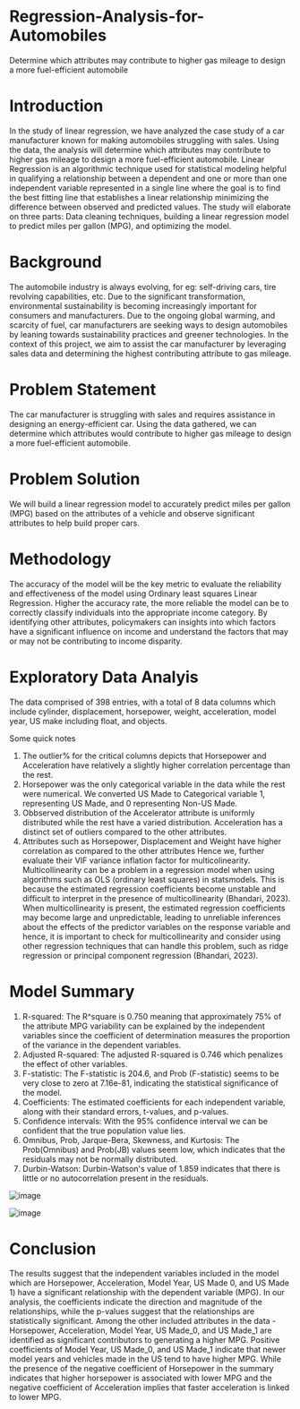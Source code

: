# Regression-Analysis-for-Automobiles
Determine which attributes may contribute to higher gas mileage to design a more fuel-efficient automobile

# Introduction 

In the study of linear regression, we have analyzed the case study of a car manufacturer known
for making automobiles struggling with sales. Using the data, the analysis will determine which
attributes may contribute to higher gas mileage to design a more fuel-efficient automobile.
Linear Regression is an algorithmic technique used for statistical modeling helpful in qualifying a
relationship between a dependent and one or more than one independent variable represented
in a single line where the goal is to find the best fitting line that establishes a linear relationship
minimizing the difference between observed and predicted values. The study will elaborate on
three parts: Data cleaning techniques, building a linear regression model to predict miles per
gallon (MPG), and optimizing the model.

# Background 
The automobile industry is always evolving, for eg: self-driving cars, tire revolving
capabilities, etc. Due to the significant transformation, environmental sustainability is becoming
increasingly important for consumers and manufacturers. Due to the ongoing global warming,
and scarcity of fuel, car manufacturers are seeking ways to design automobiles by leaning
towards sustainability practices and greener technologies. In the context of this project, we aim
to assist the car manufacturer by leveraging sales data and determining the highest contributing
attribute to gas mileage.

# Problem Statement
The car manufacturer is struggling with sales and requires assistance in designing an
energy-efficient car. Using the data gathered, we can determine which attributes would
contribute to higher gas mileage to design a more fuel-efficient automobile.

# Problem Solution
We will build a linear regression model to accurately predict miles per gallon (MPG)
based on the attributes of a vehicle and observe significant attributes to help build proper cars.

# Methodology
The accuracy of the model will be the key metric to evaluate the reliability and
effectiveness of the model using Ordinary least squares Linear Regression. Higher the accuracy
rate, the more reliable the model can be to correctly classify individuals into the appropriate
income category. By identifying other attributes, policymakers can insights into which factors
have a significant influence on income and understand the factors that may or may not be
contributing to income disparity.

# Exploratory Data Analyis

The data comprised of 398 entries, with a total of 8 data columns which include
cylinder, displacement, horsepower, weight, acceleration, model year, US make including float,
and objects.

Some quick notes
1) The outlier% for the critical columns depicts that Horsepower and Acceleration
have relatively a slightly higher correlation percentage than the rest.
2) Horsepower was the only categorical variable in the data while the rest were numerical.
We converted US Made to Categorical variable 1, representing US Made, and 0 representing
Non-US Made.
3) Obbserved distribution of the Accelerator attribute is uniformly distributed while the
rest have a varied distribution. Acceleration has a distinct set of outliers compared to the other attributes.
4) Attributes such as Horsepower, Displacement and Weight have higher correlation as compared to the other attributes Hence we, further
evaluate their VIF variance inflation factor for multicolinearity. Multicollinearity can be a
problem in a regression model when using algorithms such as OLS (ordinary least squares) in
statsmodels. This is because the estimated regression coefficients become unstable and difficult
to interpret in the presence of multicollinearity (Bhandari, 2023). When multicollinearity is present, the estimated regression coefficients may become large and unpredictable, leading to unreliable inferences about the effects of the predictor variables on
the response variable and hence, it is important to check for multicollinearity and consider
using other regression techniques that can handle this problem, such as ridge regression or
principal component regression (Bhandari, 2023).

# Model Summary 
1. R-squared: The R^square is 0.750 meaning that approximately 75% of the attribute MPG
variability can be explained by the independent variables since the coefficient of
determination measures the proportion of the variance in the dependent variables.
2. Adjusted R-squared: The adjusted R-squared is 0.746 which penalizes the effect of
other variables.
3. F-statistic: The F-statistic is 204.6, and Prob (F-statistic) seems to be very close to zero at
7.16e-81, indicating the statistical significance of the model.
4. Coefficients: The estimated coefficients for each independent variable, along with their
standard errors, t-values, and p-values.
5. Confidence intervals: With the 95% confidence interval we can be confident that the
true population value lies.
6. Omnibus, Prob, Jarque-Bera, Skewness, and Kurtosis: The Prob(Omnibus) and Prob(JB)
values seem low, which indicates that the residuals may not be normally distributed.
7. Durbin-Watson: Durbin-Watson's value of 1.859 indicates that there is little or no
autocorrelation present in the residuals.



![image](https://github.com/Melaniam123/Regression-Analysis-for-Automobiles/assets/97692152/8004fec5-faf4-4bce-be67-239b9acd7b9a)

![image](https://github.com/Melaniam123/Regression-Analysis-for-Automobiles/assets/97692152/3b9f8823-c1b0-43bf-bd7a-3494f3654ea9)


# Conclusion 

The results suggest that the independent variables included in the model which are
Horsepower, Acceleration, Model Year, US Made 0, and US Made 1) have a significant
relationship with the dependent variable (MPG). In our analysis, the coefficients indicate the
direction and magnitude of the relationships, while the p-values suggest that the relationships
are statistically significant.
Among the other included attributes in the data - Horsepower, Acceleration, Model Year,
US Made_0, and US Made_1 are identified as significant contributors to generating a higher
MPG. Positive coefficients of Model Year, US Made_0, and US Made_1 indicate that newer
model years and vehicles made in the US tend to have higher MPG. While the presence of the
negative coefficient of Horsepower in the summary indicates that higher horsepower is
associated with lower MPG and the negative coefficient of Acceleration implies that faster
acceleration is linked to lower MPG.

